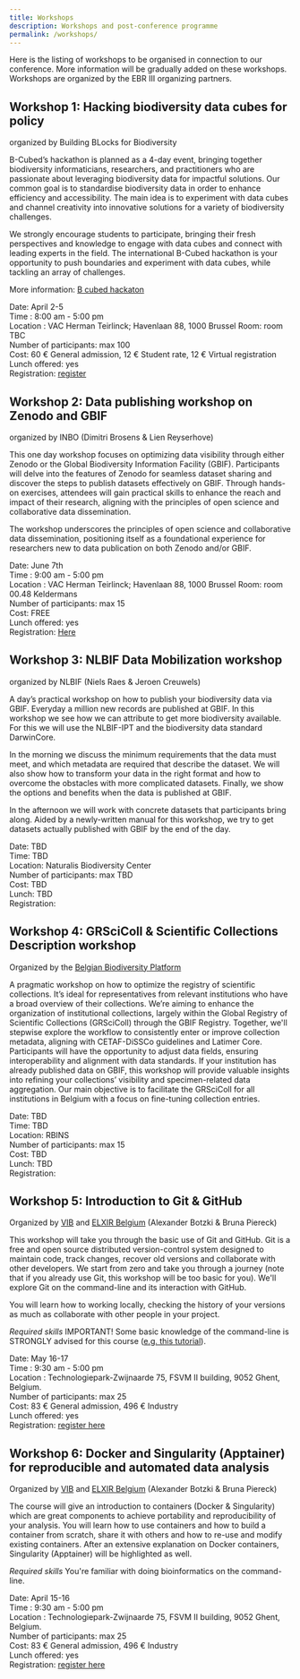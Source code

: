 ```yaml
---
title: Workshops
description: Workshops and post-conference programme
permalink: /workshops/
---
```


Here is the listing of workshops to be organised in connection to our conference. More information will be gradually added on these workshops. Workshops are organized by the EBR III organizing partners. 

## Workshop 1: Hacking biodiversity data cubes for policy
organized by Building BLocks for Biodiversity

B-Cubed’s hackathon is planned as a 4-day event, bringing together biodiversity informaticians, researchers, and practitioners who are passionate about leveraging biodiversity data for impactful solutions. Our common goal is to standardise biodiversity data in order to enhance efficiency and accessibility. The main idea is to experiment with data cubes and channel creativity into innovative solutions for a variety of biodiversity challenges.

We strongly encourage students to participate, bringing their fresh perspectives and knowledge to engage with data cubes and connect with leading experts in the field. The international B-Cubed hackathon is your opportunity to push boundaries and experiment with data cubes, while tackling an array of challenges.

More information: [B cubed hackaton](https://b-cubed.eu/b-cubed-hackathon)


Date: April 2-5 <br/>
Time : 8:00 am - 5:00 pm <br />
Location :  VAC Herman Teirlinck; Havenlaan 88, 1000 Brussel Room: room TBC <br />
Number of participants:  max 100 <br />
Cost: 60 € General admission, 12 € Student rate, 12 € Virtual registration  <br />
Lunch offered: yes <br />
Registration: [register](https://b-cubed.eu/b-cubed-hackathon) <br />


## Workshop 2: Data publishing workshop on Zenodo and GBIF
organized by INBO (Dimitri Brosens & Lien Reyserhove)

This one day workshop focuses on optimizing data visibility through either Zenodo or the Global Biodiversity Information Facility (GBIF). Participants will delve into the features of Zenodo for seamless dataset sharing and discover the steps to publish datasets effectively on GBIF. Through hands-on exercises, attendees will gain practical skills to enhance the reach and impact of their research, aligning with the principles of open science and collaborative data dissemination.

The workshop underscores the principles of open science and collaborative data dissemination, positioning itself as a foundational experience for researchers new to data publication on both Zenodo and/or GBIF.

Date: June 7th <br/>
Time : 9:00 am - 5:00 pm <br />
Location :  VAC Herman Teirlinck; Havenlaan 88, 1000 Brussel Room: room 00.48 Keldermans <br />
Number of participants:  max 15 <br />
Cost: FREE <br />
Lunch offered: yes <br />
Registration: [Here](https://docs.google.com/forms/d/e/1FAIpQLSc_nTEK1JygIdF2uFUUV1fHUak0RhEcJQKpGb-ebasXckhf3Q/viewform?usp=sf_link)<br />


## Workshop 3: NLBIF Data Mobilization workshop
organized by NLBIF (Niels Raes & Jeroen Creuwels)

A day’s practical workshop on how to publish your biodiversity data via GBIF. Everyday a million new records are published at GBIF. In this workshop we see how we can attribute to get more biodiversity available. For this we will use the NLBIF-IPT and the biodiversity data standard DarwinCore.

In the morning we discuss the minimum requirements that the data must meet, and which metadata are required that describe the dataset. We will also show how to transform your data in the right format and how to overcome the obstacles with more complicated datasets. Finally, we show the options and benefits when the data is published at GBIF.

In the afternoon we will work with concrete datasets that participants bring along. Aided by a newly-written manual for this workshop, we try to get datasets actually published with GBIF by the end of the day.

Date: TBD <br />
Time: TBD <br />
Location: Naturalis Biodiversity Center <br />
Number of participants: max TBD <br />
Cost: TBD <br />
Lunch: TBD <br />
Registration: <br />


## Workshop 4: GRSciColl & Scientific Collections Description workshop
Organized by the [Belgian Biodiversity Platform](www.biodiversity.be)

A pragmatic workshop on how to optimize the registry of scientific collections. It’s ideal for representatives from relevant institutions who have a broad overview of their collections. We’re aiming to enhance the organization of institutional collections, largely within the Global Registry of Scientific Collections (GRSciColl) through the GBIF Registry. Together, we'll stepwise explore the workflow to consistently enter or improve collection metadata, aligning with CETAF-DiSSCo guidelines and Latimer Core. Participants will have the opportunity to adjust data fields, ensuring interoperability and alignment with data standards. If your institution has already published data on GBIF, this workshop will provide valuable insights into refining your collections’ visibility and specimen-related data aggregation. Our main objective is to facilitate the GRSciColl for all institutions in Belgium with a focus on fine-tuning collection entries.

Date: TBD <br/>
Time: TBD <br/>
Location: RBINS <br/>
Number of participants: max 15 <br/>
Cost: TBD <br/>
Lunch: TBD <br/>
Registration: <br/>

## Workshop 5: Introduction to Git & GitHub
Organized by [VIB](https://vib.be/en#/) and [ELXIR Belgium](https://www.elixir-belgium.org/) (Alexander Botzki & Bruna Piereck)

This workshop will take you through the basic use of Git and GitHub. Git is a free and open source distributed version-control system designed to maintain code, track changes, recover old versions and collaborate with other developers. We start from zero and take you through a journey (note that if you already use Git, this workshop will be too basic for you). We'll explore Git on the command-line and its interaction with GitHub.
 
You will learn how to working locally, checking the history of your versions as much as collaborate with other people in your project.

*Required skills*
IMPORTANT! Some basic knowledge of the command-line is STRONGLY advised for this course ([e.g. this tutorial](https://www.youtube.com/watch?v=5XgBd6rjuDQ&ab_channel=JesseShowalter)).

Date: May 16-17 <br/>
Time : 9:30 am - 5:00 pm <br/>
Location : Technologiepark-Zwijnaarde 75, FSVM II building, 9052 Ghent, Belgium. <br/>
Number of participants: max 25 <br/>
Cost: 83 € General admission, 496 € Industry <br/>
Lunch offered: yes <br/>
Registration: [register here](https://training.vib.be/all-trainings/introduction-git-github-9) <br/>

## Workshop 6: Docker and Singularity (Apptainer) for reproducible and automated data analysis
Organized by [VIB](https://vib.be/en#/) and [ELXIR Belgium](https://www.elixir-belgium.org/) (Alexander Botzki & Bruna Piereck)
 
The course will give an introduction to containers (Docker & Singularity) which are great components to achieve portability and reproducibility of your analysis. You will learn how to use containers and how to build a container from scratch, share it with others and how to re-use and modify existing containers. After an extensive explanation on Docker containers, Singularity (Apptainer) will be highlighted as well.

*Required skills*
You're familiar with doing bioinformatics on the command-line. 


Date: April 15-16 <br/>
Time : 9:30 am - 5:00 pm <br/>
Location : Technologiepark-Zwijnaarde 75, FSVM II building, 9052 Ghent, Belgium. <br/>
Number of participants: max 25 <br/>
Cost: 83 € General admission, 496 € Industry <br/>
Lunch offered: yes <br/>
Registration: [register here](https://training.vib.be/all-trainings/docker-and-singularity-apptainer-reproducible-and-automated-data-analysis-0) <br/>

